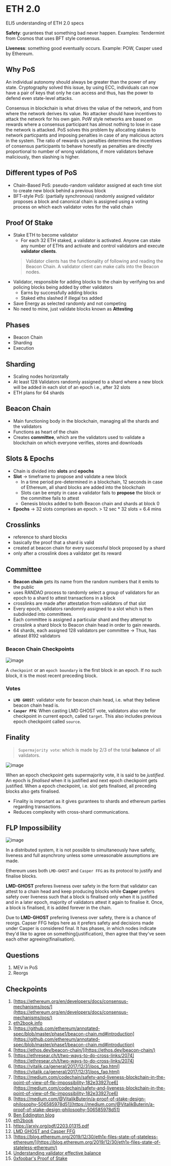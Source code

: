 # ETH 2.0

ELI5 understanding of ETH 2.0 specs

**Safety**: gurantees that something bad never happen. Examples: Tendermint from Cosmos that uses BFT style consensus.

**Liveness**: something good eventually occurs. Example: POW, Casper used by Ethereum.

## **Why PoS**

An individual autonomy should always be greater than the power of any state. Cryptography solved this issue, by using ECC, individuals can now have a pair of keys that only he can access and thus, has the power to defend even state-level attacks.

Consensus in blockchain is what drives the value of the network, and from where the network derives its value. No attacker should have incentives to attack the network for his own gain. PoW style networks are based on rewards where a consensus participant has almost nothing to lose in case the network is attacked. PoS solves this problem by allocating stakes to network particpants and imposing penalties in case of any malicious actors in the system. The ratio of rewards v/s penalties determines the incentives of consensus participants to behave honestly as penalties are directly proportional to number of wrong validations, if more validators behave maliciously, then slashing is higher.

## Different types of PoS

- Chain-Based PoS: pseudo-random validator assigned at each time slot to create new block behind a previous block
- BFT-style PoS: (partially synchronous) randomly assigned validator proposes a block and canonical chain is assigned using a voting process on which each validator votes for the valid chain

## **Proof Of Stake**

- Stake ETH to become validator
  - For each 32 ETH staked, a validator is activated. Anyone can stake any number of ETHs and activate and control validators and execute **validator clients**.
  > Validator clients has the functionality of following and reading the Beacon Chain. A validator client can make calls into the Beacon nodes.
- Validator, responsible for adding blocks to the chain by verifying txs and policing blocks being added by other validators
  - Earns by successfully adding blocks
  - Staked eths slashed if illegal txs added
- Save Energy as selected randomly and not competing
- No need to mine, just validate blocks known as **Attesting**

## **Phases**

- Beacon Chain
- Sharding
- Execution

## **Sharding**

- Scaling nodes horizontally
- At least 128 Validators randomly assigned to a shard where a new block will be added in each slot of an epoch i.e., after 32 slots
- ETH plans for 64 shards

## **Beacon Chain**

- Main functioning body in the blockchain, managing all the shards and the validators
- Functions as heart of the chain
- Creates **committee**, which are the validators used to validate a blockchain on which everyone verifies, stores and downloads

## **Slots & Epochs**

- Chain is divided into **slots** and **epochs**
- **Slot** → timeframe to propose and validate a new block
  - In a time period pre-determined in a blockchain, 12 seconds in case of Ethereum, all shard blocks are added into the blockchain
  - Slots can be empty in case a validator fails to **propose** the block or the committee fails to attest
  - Genesis blocks added to both Beacon chain and shards at block 0
- **Epochs** → 32 slots comprises an epoch. > 12 sec * 32 slots = 6.4 mins

## **Crosslinks**

- reference to shard blocks
- basically the proof that a shard is valid
- created at beacon chain for every successful block proposed by a shard
- only after a crosslink does a validator get its reward

## **Committee**

- **Beacon chain** gets its name from the random numbers that it emits to the public
- uses RANDAO process to randomly select a group of validators for an epoch to a shard to attest transactions in a block
- crosslinks are made after attestation from validators of that slot
- Every epoch, validators randomnly assigned to a slot which is then subdivided into committees.
- Each committee is assigned a particular shard and they attempt to crosslink a shard block to Beacon chain head in order to gain rewards.
- 64 shards, each assigned 128 validators per committee -> Thus, has atleast 8192 validators

### **Beacon Chain Checkpoints**

![image](assets/Beacon-Chain-Checkpoints.jpeg)

A `checkpoint` or an `epoch boundary` is the first block in an epoch. If no such block, it is the most recent preceding block.

### Votes

- **`LMD GHOST`**: validator vote for beacon chain head, i.e. what they believe beacon chain head is.
- **`Casper FFG`**: When casting LMD GHOST vote, validators also vote for checkpoint in current epoch, called `target`. This also includes previous epoch checkpoint called `source`.

## Finality

> `Supermajority vote`: which is made by 2/3 of the total **balance** of all validators.

![image](assets/Beacon-Chain-Justification-and-Finalization.png)

When an epoch checkpoint gets supermajority vote, it is said to be *justified*.
An epoch is *finalised* when it is justified and next epoch checkpoint gets justified.
When a epoch checkpoint, i.e. slot gets finalised, all preceding blocks also gets finalised.

- Finality is important as it gives gurantees to shards and ethereum parties regarding transactions.
- Reduces complexity with cross-shard communications.

## FLP Impossibility

![image](assets/FLP-Impossibility.png)

In a distributed system, it is not possible to simultaneously have safetly, liveness and full asynchrony unless some unreasonable assumptions are made.

Ethereum uses both `LMD-GHOST` and `Casper FFG` as its protocol to justify and finalise blocks.

**LMD-GHOST** preferes liveness over safety in the form that validator can attest to a chain head and keep producing blocks while **Casper** prefers safety over liveness such that a block is finalised only when it is justified and in a later epoch, majority of validators attest it again to finalise it. Once, a block is finalised, it is added forever in the chain.

Due to **LMD-GHOST** prefering liveness over safety, there is a chance of reorgs. Capser FFG helps here as it prefers safety and decisions made under Casper is considered final. It has phases, in which nodes indicate they'd like to agree on something(justification), then agree that they've seen each other agreeing(finalisation).

## **Questions**

1. MEV in PoS
2. Reorgs

## **Checkpoints**

1. [https://ethereum.org/en/developers/docs/consensus-mechanisms/pos/](https://ethereum.org/en/developers/docs/consensus-mechanisms/pos/)
2. [eth2book.info](https://eth2book.info/altair/contents)
3. [https://github.com/ethereum/annotated-spec/blob/master/phase1/beacon-chain.md#introduction](https://github.com/ethereum/annotated-spec/blob/master/phase1/beacon-chain.md#introduction)
4. [https://ethos.dev/beacon-chain/](https://ethos.dev/beacon-chain/)
5. [https://ethresear.ch/t/two-ways-to-do-cross-links/2074](https://ethresear.ch/t/two-ways-to-do-cross-links/2074)
6. [https://vitalik.ca/general/2017/12/31/pos_faq.html](https://vitalik.ca/general/2017/12/31/pos_faq.html)
7. [https://medium.com/codechain/safety-and-liveness-blockchain-in-the-point-of-view-of-flp-impossibility-182e33927ce6](https://medium.com/codechain/safety-and-liveness-blockchain-in-the-point-of-view-of-flp-impossibility-182e33927ce6)
8. [https://medium.com/@VitalikButerin/a-proof-of-stake-design-philosophy-506585978d51](https://medium.com/@VitalikButerin/a-proof-of-stake-design-philosophy-506585978d51)
9. [Ben Eddington blog](https://hackmd.io/@benjaminion/eth2_news/https%3A%2F%2Fhackmd.io%2F%40benjaminion%2Fwnie2_220311)
10. [eth2book](https://eth2.incessant.ink/book/03__eth1/07__clients.html)
11. https://arxiv.org/pdf/2203.01315.pdf
12. [LMD GHOST and Casper FFG](https://blog.ethereum.org/2020/02/12/validated-staking-on-eth2-2-two-ghosts-in-a-trench-coat/)
13. [https://blog.ethereum.org/2019/12/30/eth1x-files-state-of-stateless-ethereum/](https://blog.ethereum.org/2019/12/30/eth1x-files-state-of-stateless-ethereum/)
14. [Understanding validator effective balance](https://www.attestant.io/posts/understanding-validator-effective-balancehttps://www.attestant.io/posts/understanding-validator-effective-balance/)
15. [0xfoobar's Proof of Stake](https://0xfoobar.substack.com/p/ethereum-proof-of-stake)